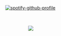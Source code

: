 
[![spotify-github-profile](https://spotify-github-profile.kittinanx.com/api/view?uid=wjdes5kajmt1gqhbzctuzbgid&cover_image=true&theme=novatorem&show_offline=true&background_color=ffffff&interchange=false&bar_color=53b14f&bar_color_cover=false)](https://github.com/kittinan/spotify-github-profile)
 ㅤㅤ

  ㅤ ㅤ ㅤ ㅤ

 ㅤㅤㅤ ㅤㅤ  ![](https://pbs.twimg.com/media/GdGxMzFWUAA6Ope.jpg)

 
 
  ㅤㅤ  ㅤㅤ  ㅤㅤ  ㅤㅤ 
  
